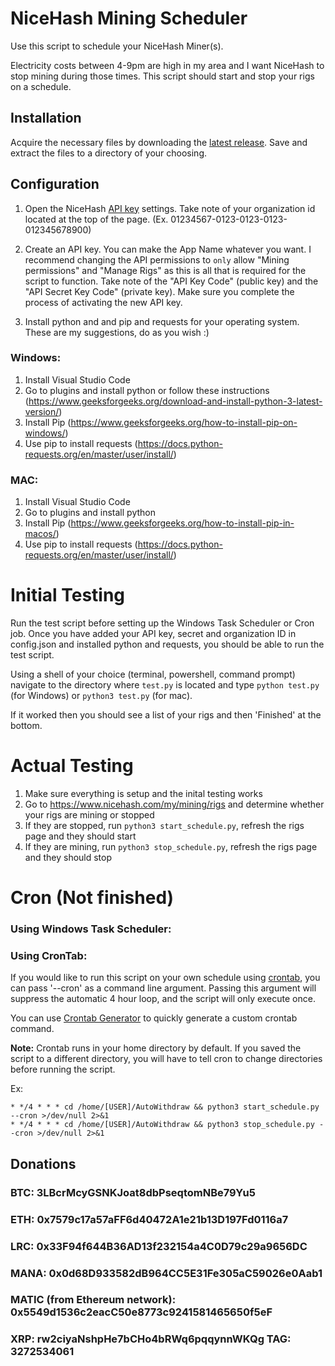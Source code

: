 # NiceHash Mining Scheduler
 
Use this script to schedule your NiceHash Miner(s).

Electricity costs between 4-9pm are high in my area and I want NiceHash to stop mining during those times. This script should start and stop your rigs on a schedule. 

## Installation

Acquire the necessary files by downloading the [latest release](https://github.com/SeaRoth/NiceHash-Windows-Scheduler/releases). Save and extract the files to a directory of your choosing.

## Configuration

1. Open the NiceHash [API key](https://www.nicehash.com/my/settings/keys) settings. Take note of your organization id located at the top of the page. (Ex. 01234567-0123-0123-0123-012345678900)

2. Create an API key. You can make the App Name whatever you want. I recommend changing the API permissions to `only` allow "Mining permissions" and "Manage Rigs" as this is all that is required for the script to function. Take note of the "API Key Code" (public key) and the "API Secret Key Code" (private key). Make sure you complete the process of activating the new API key.

3. Install python and and pip and requests for your operating system. These are my suggestions, do as you wish :)
### Windows:
1. Install Visual Studio Code
2. Go to plugins and install python or follow these instructions (https://www.geeksforgeeks.org/download-and-install-python-3-latest-version/)
3. Install Pip (https://www.geeksforgeeks.org/how-to-install-pip-on-windows/)
4. Use pip to install requests (https://docs.python-requests.org/en/master/user/install/)

### MAC:
1. Install Visual Studio Code
2. Go to plugins and install python
3. Install Pip (https://www.geeksforgeeks.org/how-to-install-pip-in-macos/)
4. Use pip to install requests (https://docs.python-requests.org/en/master/user/install/)

# Initial Testing

Run the test script before setting up the Windows Task Scheduler or Cron job. Once you have added your API key, secret and organization ID in config.json and installed python and requests, you should be able to run the test script.

Using a shell of your choice (terminal, powershell, command prompt) navigate to the directory where `test.py` is located and type `python test.py` (for Windows) or `python3 test.py` (for mac).

If it worked then you should see a list of your rigs and then 'Finished' at the bottom.

# Actual Testing

1. Make sure everything is setup and the inital testing works
2. Go to https://www.nicehash.com/my/mining/rigs and determine whether your rigs are mining or stopped
3. If they are stopped, run `python3 start_schedule.py`, refresh the rigs page and they should start
4. If they are mining, run `python3 stop_schedule.py`, refresh the rigs page and they should stop

# Cron (Not finished)

### Using Windows Task Scheduler:

### Using CronTab:

If you would like to run this script on your own schedule using [crontab](https://www.hostinger.com/tutorials/cron-job), you can pass '--cron' as a command line argument. Passing this argument will suppress the automatic 4 hour loop, and the script will only execute once.

You can use [Crontab Generator](https://crontab-generator.org/) to quickly generate a custom crontab command.

**Note:** Crontab runs in your home directory by default. If you saved the script to a different directory, you will have to tell cron to change directories before running the script.

Ex:

```
* */4 * * * cd /home/[USER]/AutoWithdraw && python3 start_schedule.py --cron >/dev/null 2>&1
* */4 * * * cd /home/[USER]/AutoWithdraw && python3 stop_schedule.py --cron >/dev/null 2>&1
```

## Donations

### BTC: 3LBcrMcyGSNKJoat8dbPseqtomNBe79Yu5
### ETH: 0x7579c17a57aFF6d40472A1e21b13D197Fd0116a7
### LRC: 0x33F94f644B36AD13f232154a4C0D79c29a9656DC
### MANA: 0x0d68D933582dB964CC5E31Fe305aC59026e0Aab1
### MATIC (from Ethereum network): 0x5549d1536c2eacC50e8773c9241581465650f5eF
### XRP: rw2ciyaNshpHe7bCHo4bRWq6pqqynnWKQg TAG: 3272534061
